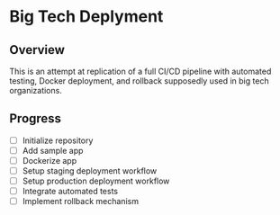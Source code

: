 # Big Tech Deplyment

## Overview
This is an attempt at replication of a full CI/CD pipeline with automated testing, Docker deployment, and rollback supposedly used in big tech organizations.

## Progress
- [ ] Initialize repository
- [ ] Add sample app
- [ ] Dockerize app
- [ ] Setup staging deployment workflow
- [ ] Setup production deployment workflow
- [ ] Integrate automated tests
- [ ] Implement rollback mechanism
